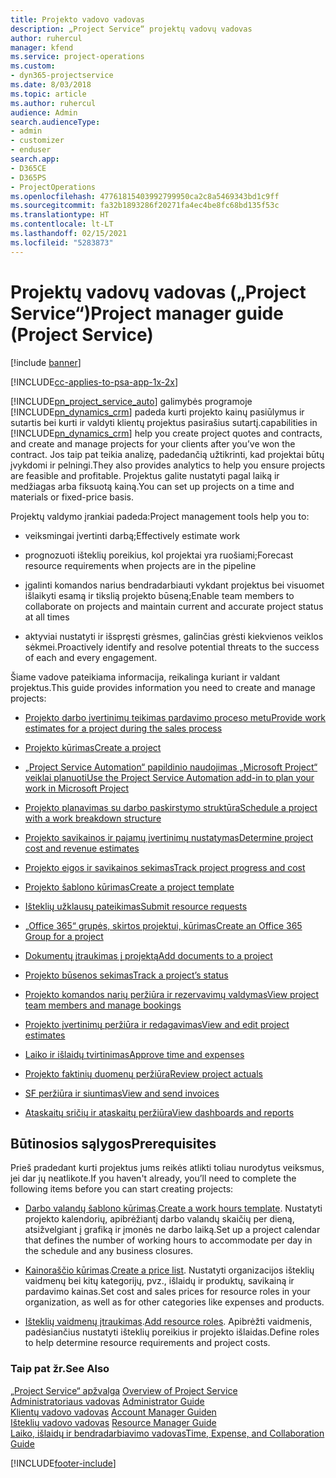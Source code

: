 ```yaml
---
title: Projekto vadovo vadovas
description: „Project Service“ projektų vadovų vadovas
author: ruhercul
manager: kfend
ms.service: project-operations
ms.custom:
- dyn365-projectservice
ms.date: 8/03/2018
ms.topic: article
ms.author: ruhercul
audience: Admin
search.audienceType:
- admin
- customizer
- enduser
search.app:
- D365CE
- D365PS
- ProjectOperations
ms.openlocfilehash: 47761815403992799950ca2c8a5469343bd1c9ff
ms.sourcegitcommit: fa32b1893286f20271fa4ec4be8fc68bd135f53c
ms.translationtype: HT
ms.contentlocale: lt-LT
ms.lasthandoff: 02/15/2021
ms.locfileid: "5283873"
---
```

# <a name="project-manager-guide-project-service"></a><span data-ttu-id="fc4c1-103">Projektų vadovų vadovas („Project Service“)</span><span class="sxs-lookup"><span data-stu-id="fc4c1-103">Project manager guide (Project Service)</span></span>

[!include [banner](../includes/psa-now-project-operations.md)]

[!INCLUDE[cc-applies-to-psa-app-1x-2x](../includes/cc-applies-to-psa-app-1x-2x.md)]

[!INCLUDE[pn_project_service_auto](../includes/pn-project-service-auto.md)] <span data-ttu-id="fc4c1-104">galimybės programoje [!INCLUDE[pn_dynamics_crm](../includes/pn-dynamics-crm.md)] padeda kurti projekto kainų pasiūlymus ir sutartis bei kurti ir valdyti klientų projektus pasirašius sutartį.</span><span class="sxs-lookup"><span data-stu-id="fc4c1-104">capabilities in [!INCLUDE[pn_dynamics_crm](../includes/pn-dynamics-crm.md)] help you create project quotes and contracts, and create and manage projects for your clients after you’ve won the contract.</span></span> <span data-ttu-id="fc4c1-105">Jos taip pat teikia analizę, padedančią užtikrinti, kad projektai būtų įvykdomi ir pelningi.</span><span class="sxs-lookup"><span data-stu-id="fc4c1-105">They also provides analytics to help you ensure projects are feasible and profitable.</span></span> <span data-ttu-id="fc4c1-106">Projektus galite nustatyti pagal laiką ir medžiagas arba fiksuotą kainą.</span><span class="sxs-lookup"><span data-stu-id="fc4c1-106">You can set up projects on a time and materials or fixed-price basis.</span></span>  
  
 <span data-ttu-id="fc4c1-107">Projektų valdymo įrankiai padeda:</span><span class="sxs-lookup"><span data-stu-id="fc4c1-107">Project management tools help you to:</span></span>  
  
-   <span data-ttu-id="fc4c1-108">veiksmingai įvertinti darbą;</span><span class="sxs-lookup"><span data-stu-id="fc4c1-108">Effectively estimate work</span></span>  
  
-   <span data-ttu-id="fc4c1-109">prognozuoti išteklių poreikius, kol projektai yra ruošiami;</span><span class="sxs-lookup"><span data-stu-id="fc4c1-109">Forecast resource requirements when projects are in the pipeline</span></span>  
  
-   <span data-ttu-id="fc4c1-110">įgalinti komandos narius bendradarbiauti vykdant projektus bei visuomet išlaikyti esamą ir tikslią projekto būseną;</span><span class="sxs-lookup"><span data-stu-id="fc4c1-110">Enable team members to collaborate on projects and maintain current and accurate project status at all times</span></span>  
  
-   <span data-ttu-id="fc4c1-111">aktyviai nustatyti ir išspręsti grėsmes, galinčias grėsti kiekvienos veiklos sėkmei.</span><span class="sxs-lookup"><span data-stu-id="fc4c1-111">Proactively identify and resolve potential threats to the success of each and every engagement.</span></span>  
  
<span data-ttu-id="fc4c1-112">Šiame vadove pateikiama informacija, reikalinga kuriant ir valdant projektus.</span><span class="sxs-lookup"><span data-stu-id="fc4c1-112">This guide provides information you need to create and manage projects:</span></span>  
  
-   [<span data-ttu-id="fc4c1-113">Projekto darbo įvertinimų teikimas pardavimo proceso metu</span><span class="sxs-lookup"><span data-stu-id="fc4c1-113">Provide work estimates for a project during the sales process</span></span>](../psa/provide-estimates-project-during-sales-process.md)  
  
-   [<span data-ttu-id="fc4c1-114">Projekto kūrimas</span><span class="sxs-lookup"><span data-stu-id="fc4c1-114">Create a project</span></span>](../psa/create-project.md)  
  
-   [<span data-ttu-id="fc4c1-115">„Project Service Automation“ papildinio naudojimas „Microsoft Project“ veiklai planuoti</span><span class="sxs-lookup"><span data-stu-id="fc4c1-115">Use the Project Service Automation add-in to plan your work in Microsoft Project</span></span>](../psa/add-plan-work-microsoft-project.md)  
  
-   [<span data-ttu-id="fc4c1-116">Projekto planavimas su darbo paskirstymo struktūra</span><span class="sxs-lookup"><span data-stu-id="fc4c1-116">Schedule a project with a work breakdown structure</span></span>](../psa/schedule-project-work-breakdown-structure.md)  
  
-   [<span data-ttu-id="fc4c1-117">Projekto savikainos ir pajamų įvertinimų nustatymas</span><span class="sxs-lookup"><span data-stu-id="fc4c1-117">Determine project cost and revenue estimates</span></span>](../psa/determine-project-cost-revenue-estimates.md)  
  
-   [<span data-ttu-id="fc4c1-118">Projekto eigos ir savikainos sekimas</span><span class="sxs-lookup"><span data-stu-id="fc4c1-118">Track project progress and cost</span></span>](../psa/track-project-progress-cost.md)  
  
-   [<span data-ttu-id="fc4c1-119">Projekto šablono kūrimas</span><span class="sxs-lookup"><span data-stu-id="fc4c1-119">Create a project template</span></span>](../psa/create-project-template.md)  
  
-   [<span data-ttu-id="fc4c1-120">Išteklių užklausų pateikimas</span><span class="sxs-lookup"><span data-stu-id="fc4c1-120">Submit resource requests</span></span>](../psa/submit-resource-requests.md)  
  
-   [<span data-ttu-id="fc4c1-121">„Office 365“ grupės, skirtos projektui, kūrimas</span><span class="sxs-lookup"><span data-stu-id="fc4c1-121">Create an Office 365 Group for a project</span></span>](../psa/create-office-365-group-project.md)  
  
-   [<span data-ttu-id="fc4c1-122">Dokumentų įtraukimas į projektą</span><span class="sxs-lookup"><span data-stu-id="fc4c1-122">Add documents to a project</span></span>](../psa/add-documents-project.md)  
  
-   [<span data-ttu-id="fc4c1-123">Projekto būsenos sekimas</span><span class="sxs-lookup"><span data-stu-id="fc4c1-123">Track a project’s status</span></span>](../psa/track-project-status.md)  
  
-   [<span data-ttu-id="fc4c1-124">Projekto komandos narių peržiūra ir rezervavimų valdymas</span><span class="sxs-lookup"><span data-stu-id="fc4c1-124">View project team members and manage bookings</span></span>](../psa/view-project-team-members-manage-bookings.md)  
  
-   [<span data-ttu-id="fc4c1-125">Projekto įvertinimų peržiūra ir redagavimas</span><span class="sxs-lookup"><span data-stu-id="fc4c1-125">View and edit project estimates</span></span>](../psa/view-edit-project-estimates.md)  
  
-   [<span data-ttu-id="fc4c1-126">Laiko ir išlaidų tvirtinimas</span><span class="sxs-lookup"><span data-stu-id="fc4c1-126">Approve time and expenses</span></span>](../psa/approve-time-expenses.md)  
  
-   [<span data-ttu-id="fc4c1-127">Projekto faktinių duomenų peržiūra</span><span class="sxs-lookup"><span data-stu-id="fc4c1-127">Review project actuals</span></span>](../psa/review-project-actuals.md)  
  
-   [<span data-ttu-id="fc4c1-128">SF peržiūra ir siuntimas</span><span class="sxs-lookup"><span data-stu-id="fc4c1-128">View and send invoices</span></span>](../psa/view-send-invoices.md)  
  
-   [<span data-ttu-id="fc4c1-129">Ataskaitų sričių ir ataskaitų peržiūra</span><span class="sxs-lookup"><span data-stu-id="fc4c1-129">View dashboards and reports</span></span>](../psa/view-dashboards-reports.md)  
  
## <a name="prerequisites"></a><span data-ttu-id="fc4c1-130">Būtinosios sąlygos</span><span class="sxs-lookup"><span data-stu-id="fc4c1-130">Prerequisites</span></span>  
 <span data-ttu-id="fc4c1-131">Prieš pradedant kurti projektus jums reikės atlikti toliau nurodytus veiksmus, jei dar jų neatlikote.</span><span class="sxs-lookup"><span data-stu-id="fc4c1-131">If you haven't already, you’ll need to complete the following items before you can start creating projects:</span></span>  
  
-   <span data-ttu-id="fc4c1-132">[Darbo valandų šablono kūrimas](../psa/create-work-hours-template.md).</span><span class="sxs-lookup"><span data-stu-id="fc4c1-132">[Create a work hours template](../psa/create-work-hours-template.md).</span></span> <span data-ttu-id="fc4c1-133">Nustatyti projekto kalendorių, apibrėžiantį darbo valandų skaičių per dieną, atsižvelgiant į grafiką ir įmonės ne darbo laiką.</span><span class="sxs-lookup"><span data-stu-id="fc4c1-133">Set up a project calendar that defines the number of working hours to accommodate per day in the schedule and any business closures.</span></span>  
  
-   <span data-ttu-id="fc4c1-134">[Kainoraščio kūrimas](../psa/create-price-list.md).</span><span class="sxs-lookup"><span data-stu-id="fc4c1-134">[Create a price list](../psa/create-price-list.md).</span></span> <span data-ttu-id="fc4c1-135">Nustatyti organizacijos išteklių vaidmenų bei kitų kategorijų, pvz., išlaidų ir produktų, savikainą ir pardavimo kainas.</span><span class="sxs-lookup"><span data-stu-id="fc4c1-135">Set cost and sales prices for resource roles in your organization, as well as for other categories like expenses and products.</span></span>  
  
-   <span data-ttu-id="fc4c1-136">[Išteklių vaidmenų įtraukimas](../psa/add-resource-roles.md).</span><span class="sxs-lookup"><span data-stu-id="fc4c1-136">[Add resource roles](../psa/add-resource-roles.md).</span></span> <span data-ttu-id="fc4c1-137">Apibrėžti vaidmenis, padėsiančius nustatyti išteklių poreikius ir projekto išlaidas.</span><span class="sxs-lookup"><span data-stu-id="fc4c1-137">Define roles to help determine resource requirements and project costs.</span></span>  
  
### <a name="see-also"></a><span data-ttu-id="fc4c1-138">Taip pat žr.</span><span class="sxs-lookup"><span data-stu-id="fc4c1-138">See Also</span></span>  
 <span data-ttu-id="fc4c1-139">[„Project Service“ apžvalga](../psa/overview.md) </span><span class="sxs-lookup"><span data-stu-id="fc4c1-139">[Overview of Project Service](../psa/overview.md) </span></span>  
 <span data-ttu-id="fc4c1-140">[Administratoriaus vadovas](../psa/admin-guide.md) </span><span class="sxs-lookup"><span data-stu-id="fc4c1-140">[Administrator Guide](../psa/admin-guide.md) </span></span>  
 <span data-ttu-id="fc4c1-141">[Klientų vadovo vadovas](../psa/account-manager-guide.md) </span><span class="sxs-lookup"><span data-stu-id="fc4c1-141">[Account Manager Guiden](../psa/account-manager-guide.md) </span></span>  
 <span data-ttu-id="fc4c1-142">[Išteklių vadovo vadovas](../psa/resource-manager-guide.md) </span><span class="sxs-lookup"><span data-stu-id="fc4c1-142">[Resource Manager Guide](../psa/resource-manager-guide.md) </span></span>  
 [<span data-ttu-id="fc4c1-143">Laiko, išlaidų ir bendradarbiavimo vadovas</span><span class="sxs-lookup"><span data-stu-id="fc4c1-143">Time, Expense, and Collaboration Guide</span></span>](../psa/time-expense-collaboration-guide.md)



[!INCLUDE[footer-include](../includes/footer-banner.md)]